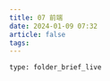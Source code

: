 ```yaml
---
title: 07 前端
date: 2024-01-09 07:32
article: false
tags: 
---
```


```ccard
type: folder_brief_live
```

